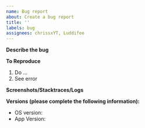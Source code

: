 ```yaml
---
name: Bug report
about: Create a bug report
title: ''
labels: bug
assignees: chrissxYT, Luddifee
---
```


**Describe the bug**


**To Reproduce**
1. Do ...
2. See error

**Screenshots/Stacktraces/Logs**
<!--(only if applicable)-->

**Versions (please complete the following information):**
 - OS version: <!--e.g. iOS 14.5, Android 10-->
 - App Version: <!--e.g. 4.0.50-->
